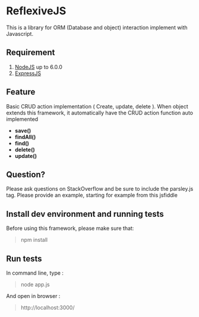 # ReflexiveJS #

This is a library for ORM (Database and object) interaction implement with Javascript.

## Requirement ##



1. [NodeJS](NodeJS "https://nodejs.org/en/") up to 6.0.0
2.  [ExpressJS](ExpressJS "http://expressjs.com/fr/")

## Feature ##

Basic CRUD action implementation ( Create, update, delete ).
When object extends this framework, it automatically have the CRUD action function auto implemented
- **save()**
- **findAll()**
- **find()**
- **delete()**
- **update()**

## Question? ##

Please ask questions on StackOverflow and be sure to include the parsley.js tag. Please provide an example, starting for example from this jsfiddle

## Install dev environment and running tests ##

Before using this framework, please make sure that:

> npm install

## Run tests ##

In command line, type :

> node app.js

And open in browser :

> http://localhost:3000/